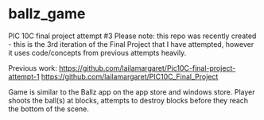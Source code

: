 # ballz_game

PIC 10C final project attempt #3
Please note: this repo was recently created - this is the 3rd iteration of the Final Project that I have attempted, however it uses code/concepts from previous attempts heavily. 

Previous work:
https://github.com/lailamargaret/Pic10C-final-project-attempt-1
https://github.com/lailamargaret/PIC10C_Final_Project

Game is similar to the Ballz app on the app store and windows store. Player shoots the ball(s) at blocks, attempts to destroy blocks before they reach the bottom of the scene.


